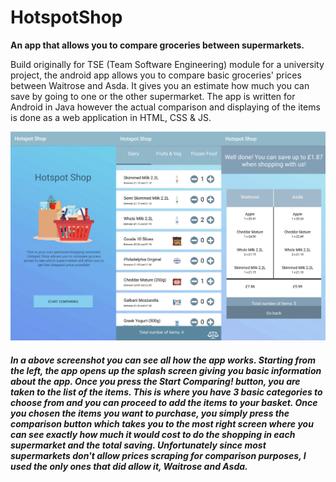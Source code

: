 # HotspotShop
**An app that allows you to compare groceries between supermarkets.**

Build originally for TSE (Team Software Engineering) module for a university project, the android app allows you to compare basic groceries' prices between Waitrose and Asda. It gives you an estimate how much you can save by going to one or the other supermarket. The app is written for Android in Java however the actual comparison and displaying of the items is done as a web application in HTML, CSS & JS.  


![Screenshot of the app](assets/screenshot_1.jpg)

##### In a above screenshot you can see all how the app works. Starting from the left, the app opens up the splash screen giving you basic information about the app. Once you press the Start Comparing! button, you are taken to the list of the items. This is where you have 3 basic categories to choose from and you can proceed to add the items to your basket. Once you chosen the items you want to purchase, you simply press the comparison button which takes you to the most right screen where you can see exactly how much it would cost to do the shopping in each supermarket and the total saving. Unfortunately since most supermarkets don't allow prices scraping for comparison purposes, I used the only ones that did allow it, Waitrose and Asda.
